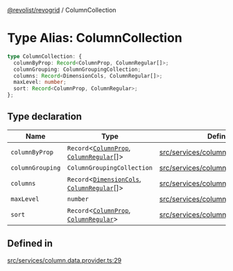 [@revolist/revogrid](README.md) / ColumnCollection

# Type Alias: ColumnCollection

```ts
type ColumnCollection: {
  columnByProp: Record<ColumnProp, ColumnRegular[]>;
  columnGrouping: ColumnGroupingCollection;
  columns: Record<DimensionCols, ColumnRegular[]>;
  maxLevel: number;
  sort: Record<ColumnProp, ColumnRegular>;
};
```

## Type declaration

| Name | Type | Defined in |
| ------ | ------ | ------ |
| `columnByProp` | `Record`\<[`ColumnProp`](TypeAlias.ColumnProp.md), [`ColumnRegular`](Interface.ColumnRegular.md)[]\> | [src/services/column.data.provider.ts:31](https://github.com/revolist/revogrid/blob/babcd934a05d11632dc60c6964673e41a780bbb7/src/services/column.data.provider.ts#L31) |
| `columnGrouping` | `ColumnGroupingCollection` | [src/services/column.data.provider.ts:32](https://github.com/revolist/revogrid/blob/babcd934a05d11632dc60c6964673e41a780bbb7/src/services/column.data.provider.ts#L32) |
| `columns` | `Record`\<[`DimensionCols`](TypeAlias.DimensionCols.md), [`ColumnRegular`](Interface.ColumnRegular.md)[]\> | [src/services/column.data.provider.ts:30](https://github.com/revolist/revogrid/blob/babcd934a05d11632dc60c6964673e41a780bbb7/src/services/column.data.provider.ts#L30) |
| `maxLevel` | `number` | [src/services/column.data.provider.ts:33](https://github.com/revolist/revogrid/blob/babcd934a05d11632dc60c6964673e41a780bbb7/src/services/column.data.provider.ts#L33) |
| `sort` | `Record`\<[`ColumnProp`](TypeAlias.ColumnProp.md), [`ColumnRegular`](Interface.ColumnRegular.md)\> | [src/services/column.data.provider.ts:34](https://github.com/revolist/revogrid/blob/babcd934a05d11632dc60c6964673e41a780bbb7/src/services/column.data.provider.ts#L34) |

## Defined in

[src/services/column.data.provider.ts:29](https://github.com/revolist/revogrid/blob/babcd934a05d11632dc60c6964673e41a780bbb7/src/services/column.data.provider.ts#L29)
